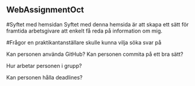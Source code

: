 ## WebAssignmentOct

#Syftet med hemsidan
Syftet med denna hemsida är att skapa ett sätt för framtida arbetsgivare att enkelt få reda på information om mig.


#Frågor en praktikantanställare skulle kunna vilja söka svar på

Kan personen använda GitHub?
  Kan personen commita på ett bra sätt?
  
Hur arbetar personen i grupp?

Kan personen hålla deadlines?



